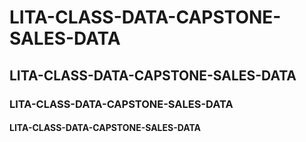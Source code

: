 # LITA-CLASS-DATA-CAPSTONE-SALES-DATA
## LITA-CLASS-DATA-CAPSTONE-SALES-DATA
### LITA-CLASS-DATA-CAPSTONE-SALES-DATA
#### LITA-CLASS-DATA-CAPSTONE-SALES-DATA


